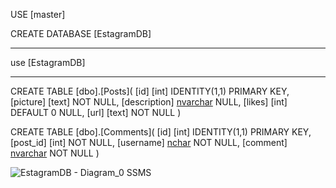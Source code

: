 USE [master]

CREATE DATABASE [EstagramDB]

_________________

use [EstagramDB]

_________________

CREATE TABLE [dbo].[Posts](
	[id] [int] IDENTITY(1,1) PRIMARY KEY,
	[picture] [text] NOT NULL,
	[description] [nvarchar](max) NULL,
	[likes] [int] DEFAULT 0 NULL,
	[url] [text] NOT NULL
)

CREATE TABLE [dbo].[Comments](
	[id] [int] IDENTITY(1,1) PRIMARY KEY,
	[post_id] [int] NOT NULL,
	[username] [nchar](30) NOT NULL,
	[comment] [nvarchar](max) NOT NULL
)

![EstagramDB - Diagram_0 SSMS](https://user-images.githubusercontent.com/59646712/112737352-07cbc700-8f6b-11eb-991e-23dcefe229b6.png)

